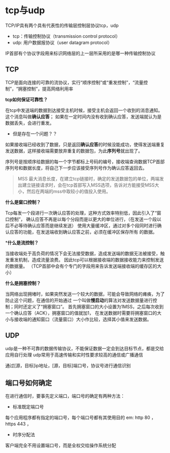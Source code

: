 # tcp与udp

TCP/IP具有两个具有代表性的传输层控制层协议tcp，udp

- tcp：传输控制协议（transmission control protocol）
- udp: 用户数据报协议（user datagram protocol）

IP首部有个协议字段用来标识网络层的上一层所采用的是哪一种传输控制协议

## TCP

TCP是面向连接的可靠的流协议，实行“顺序控制”或“重发控制”，“流量控制”，“拥塞控制”，提高网络利用率

**tcp如何保证可靠性？**

在tcp中发送端的数据到达接受主机时候，接受主机会返回一个收到的消息通知。这个消息叫做**确认应答**；
如果在一定时间内没有收到确认应答，发送端就认为是数据丢失，会进行重发。

- 但是存在一个问题？？

如果接收端已经收到了数据，只是返回**确认应答**的时候没能成功，使得发送端重复发送数据，这样接收端需要放弃重复的数据包，为此**序列号**就出现了。

序列号是按顺序给数据的每一个字节都标上号码的编号，接收端查询数据TCP首部序列号和数据长度，将自己下一步应该接受序列号作为确认应答返回去。

> MSS 最大消息长度，在建立tcp链接时，确定的发送数据包的单位，两端发出建立链接请求时，会在tcp首部写入MSS选项，告诉对方能接受MSS大小，然后在两端的mss中取较小的值投入使用。

**什么是窗口控制？**

Tcp每发一个段进行一次确认应答的处理，这种方式效率特别低，因此引入了“窗口控制”，
确认应答不再是以每个分段而是以更大的单位进行，（在发送一个段以后不必等待确认应答而是继续发送）
使用大量缓冲区，通过对多个段同时进行确认应答的功能，在发送端收到确认应答之前，必须在缓冲区保存所有
的数据。

***什么是流控制？**

当接收端处于高负荷的情况下会无法接受数据，造成发送端的数据无法被接受，触发重发机制，造成流量浪费。
因此tcp可以根据接收端的数据接收能力来控制发送的数据量。
（TCP首部中会有个专门的字段用来告诉发送端接收端的缓存区的大小）

**什么是拥塞控制？**

当网络出现拥堵时，如果突然发送一个较大的数据，可能会导致网络的瘫痪，为了防止这个问题，在通信的开始通过
一个叫做**慢启动**的算法对发送数据量进行控制；同时还定义了“拥塞窗口”。
首先拥塞窗口的大小设置为1MSS，之后每次收到一个确认应答（ACK），拥塞窗口的值就加1，
在发送数据时需要将拥塞窗口的大小与接收端的通知窗口（流量窗口）大小作比较，选择其小值来发送数据。

## UDP

udp是一种不可靠的数据传输协议，不能保证数据一定会到达目标节点，都是交给应用自行处理
udp常用于高速传输和实时性要求较高的通信或广播通信


通过[源，目标]ip地址，[源，目标]端口号，协议号进行通信识别

## 端口号如何确定

在进行通信时，要事先定义端口，端口号的确定有两种方法：

- 标准既定端口号

每个应用程序都有指定的端口号，每个端口号都有其使用目的
em: http 80 ，https 443 ， 

- 时序分配法

客户端完全不用设置端口号，而是全权交给操作系统分配














